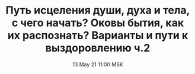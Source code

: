 ---
title: "Путь исцеления души, духа и тела, с чего начать? Оковы бытия, как их распознать? Варианты и пути к выздоровлению ч.2"
date: "13 May 21 11:00 MSK"
draft: false
speakers: ["sergey-polupanov"]
---